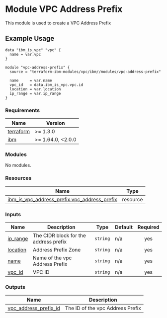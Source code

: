 # Module VPC Address Prefix

This module is used to create a VPC Address Prefix

## Example Usage
```
data "ibm_is_vpc" "vpc" {
  name = var.vpc
}

module "vpc-address-prefix" {
  source = "terraform-ibm-modules/vpc/ibm//modules/vpc-address-prefix"

  name     = var.name
  vpc_id   = data.ibm_is_vpc.vpc.id
  location = var.location
  ip_range = var.ip_range
}
```

<!-- BEGINNING OF PRE-COMMIT-TERRAFORM DOCS HOOK -->
### Requirements

| Name | Version |
|------|---------|
| <a name="requirement_terraform"></a> [terraform](#requirement\_terraform) | >= 1.3.0 |
| <a name="requirement_ibm"></a> [ibm](#requirement\_ibm) | >= 1.64.0, <2.0.0 |

### Modules

No modules.

### Resources

| Name | Type |
|------|------|
| [ibm_is_vpc_address_prefix.vpc_address_prefix](https://registry.terraform.io/providers/IBM-Cloud/ibm/latest/docs/resources/is_vpc_address_prefix) | resource |

### Inputs

| Name | Description | Type | Default | Required |
|------|-------------|------|---------|:--------:|
| <a name="input_ip_range"></a> [ip\_range](#input\_ip\_range) | The CIDR block for the address prefix | `string` | n/a | yes |
| <a name="input_location"></a> [location](#input\_location) | Address Prefix Zone | `string` | n/a | yes |
| <a name="input_name"></a> [name](#input\_name) | Name of the vpc Address Prefix | `string` | n/a | yes |
| <a name="input_vpc_id"></a> [vpc\_id](#input\_vpc\_id) | VPC ID | `string` | n/a | yes |

### Outputs

| Name | Description |
|------|-------------|
| <a name="output_vpc_address_prefix_id"></a> [vpc\_address\_prefix\_id](#output\_vpc\_address\_prefix\_id) | The ID of the vpc Address Prefix |
<!-- END OF PRE-COMMIT-TERRAFORM DOCS HOOK -->
